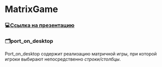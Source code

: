 # MatrixGame

### :computer:[Ссылка на презентацию](https://docs.google.com/presentation/d/199Ucdy26b98wDu1JAfwCANxR6Ri18mbJcGqCX_KfC_4/edit?usp=sharing)

### :card_index_dividers:port_on_desktop
Port_on_desktop содержит реализацию матричной игры, при которой игроки выбирают непосредственно *строки/столбцы*.
